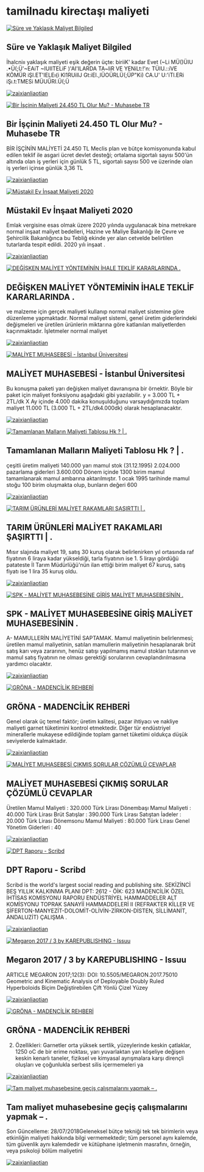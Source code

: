 # tamilnadu kirectaşı maliyeti
<a href="https://mnn.zoosnet.net/LR/Chatpre.aspx?id=MNN94995150&p=https://topgrinding.com/" target="_blank">![Süre ve Yaklaşık Maliyet Bilgiled](https://github.com/technlg/images/blob/main/11.jpg)</a>
## Süre ve Yaklaşık Maliyet Bilgiled
İhalcniıı yaklaşık maliyeti eşik değerin üçte: biriiK' kadar Evet (~Li MÜ()ÜIU .•Ü(;Ü'~EAiT ~IUIITELiF )'AI'ILARDA TA~liR VE YENiLt:!'n: TÜIU.::iVE KÖMÜR iŞI.ET'IELEı{i Kl1RUillJ Gt:iEI.,lÜOÜRLÜ(;ÜP"Ki) CA.U' U:'iTl.ERi iŞı.t:TMESi MÜUÜRI.Ü(;Ü
<a href="https://mnn.zoosnet.net/LR/Chatpre.aspx?id=MNN94995150&p=https://topgrinding.com/" target="_blank"><img src="https://github.com/technlg/images/raw/main/chat11.jpg" alt="zaixianliaotian"/></a><a href="//whatsapp.shibangsoft.com/WhatsApp.php" ><img src="https://github.com/technlg/images/raw/main/chat11.png" alt=""></a>
<a href="https://mnn.zoosnet.net/LR/Chatpre.aspx?id=MNN94995150&p=https://topgrinding.com/" target="_blank">![Bir İşçinin Maliyeti 24.450 TL Olur Mu? - Muhasebe TR](https://github.com/technlg/images/blob/main/40.jpg)</a>
## Bir İşçinin Maliyeti 24.450 TL Olur Mu? - Muhasebe TR
BİR İŞÇİNİN MALİYETİ 24.450 TL Meclis plan ve bütçe komisyonunda kabul edilen teklif ile asgari ücret devlet desteği; ortalama sigortalı sayısı 500'ün altında olan iş yerleri için günlük 5 TL, sigortalı sayısı 500 ve üzerinde olan iş yerleri içinse günlük 3,36 TL
<a href="https://mnn.zoosnet.net/LR/Chatpre.aspx?id=MNN94995150&p=https://topgrinding.com/" target="_blank"><img src="https://github.com/technlg/images/raw/main/chat11.jpg" alt="zaixianliaotian"/></a><a href="//whatsapp.shibangsoft.com/WhatsApp.php" ><img src="https://github.com/technlg/images/raw/main/chat11.png" alt=""></a>
<a href="https://mnn.zoosnet.net/LR/Chatpre.aspx?id=MNN94995150&p=https://topgrinding.com/" target="_blank">![Müstakil Ev İnşaat Maliyeti 2020](https://github.com/technlg/images/blob/main/28.jpg)</a>
## Müstakil Ev İnşaat Maliyeti 2020
Emlak vergisine esas olmak üzere 2020 yılında uygulanacak bina metrekare normal inşaat maliyet bedelleri, Hazine ve Maliye Bakanlığı ile Çevre ve Şehircilik Bakanlığınca bu Tebliğ ekinde yer alan cetvelde belirtilen tutarlarda tespit edildi. 2020 yılı inşaat .
<a href="https://mnn.zoosnet.net/LR/Chatpre.aspx?id=MNN94995150&p=https://topgrinding.com/" target="_blank"><img src="https://github.com/technlg/images/raw/main/chat11.jpg" alt="zaixianliaotian"/></a><a href="//whatsapp.shibangsoft.com/WhatsApp.php" ><img src="https://github.com/technlg/images/raw/main/chat11.png" alt=""></a>
<a href="https://mnn.zoosnet.net/LR/Chatpre.aspx?id=MNN94995150&p=https://topgrinding.com/" target="_blank">![DEĞİŞKEN MALİYET YÖNTEMİNİN İHALE TEKLİF KARARLARINDA .](https://github.com/technlg/images/blob/main/40.jpg)</a>
## DEĞİŞKEN MALİYET YÖNTEMİNİN İHALE TEKLİF KARARLARINDA .
ve malzeme için gerçek maliyeti kullanıp normal maliyet sistemine göre düzenleme yapmaktadır. Normal maliyet sistemi, genel üretim giderlerindeki değişmeleri ve üretilen ürünlerin miktarına göre katlanılan maliyetlerden kaçınmaktadır. İşletmeler normal maliyet
<a href="https://mnn.zoosnet.net/LR/Chatpre.aspx?id=MNN94995150&p=https://topgrinding.com/" target="_blank"><img src="https://github.com/technlg/images/raw/main/chat11.jpg" alt="zaixianliaotian"/></a><a href="//whatsapp.shibangsoft.com/WhatsApp.php" ><img src="https://github.com/technlg/images/raw/main/chat11.png" alt=""></a>
<a href="https://mnn.zoosnet.net/LR/Chatpre.aspx?id=MNN94995150&p=https://topgrinding.com/" target="_blank">![MALİYET MUHASEBESİ - İstanbul Üniversitesi](https://github.com/technlg/images/blob/main/10.jpg)</a>
## MALİYET MUHASEBESİ - İstanbul Üniversitesi
Bu konuşma paketi yarı değişken maliyet davranışına bir örnektir. Böyle bir paket için maliyet fonksiyonu aşağıdaki gibi yazılabilir. y = 3.000 TL + 2TL/dk  X Ay içinde 4.000 dakika konuşulduğunu varsaydığımızda toplam maliyet 11.000 TL (3.000 TL + 2TL/dk4.000dk) olarak hesaplanacaktır.
<a href="https://mnn.zoosnet.net/LR/Chatpre.aspx?id=MNN94995150&p=https://topgrinding.com/" target="_blank"><img src="https://github.com/technlg/images/raw/main/chat11.jpg" alt="zaixianliaotian"/></a><a href="//whatsapp.shibangsoft.com/WhatsApp.php" ><img src="https://github.com/technlg/images/raw/main/chat11.png" alt=""></a>
<a href="https://mnn.zoosnet.net/LR/Chatpre.aspx?id=MNN94995150&p=https://topgrinding.com/" target="_blank">![Tamamlanan Malların Maliyeti Tablosu Hk ? | .](https://github.com/technlg/images/blob/main/64.jpg)</a>
## Tamamlanan Malların Maliyeti Tablosu Hk ? | .
çeşitli üretim maliyeti 140.000 yarı mamul stok (31.12.1995) 2.024.000 pazarlama giderleri 3.600.000 Dönem içinde 1300 birim mamul tamamlanarak mamul ambarına aktarılmıştır. 1 ocak 1995 tarihinde mamul stoğu 100 birim oluşmakta olup, bunların değeri 600 
<a href="https://mnn.zoosnet.net/LR/Chatpre.aspx?id=MNN94995150&p=https://topgrinding.com/" target="_blank"><img src="https://github.com/technlg/images/raw/main/chat11.jpg" alt="zaixianliaotian"/></a><a href="//whatsapp.shibangsoft.com/WhatsApp.php" ><img src="https://github.com/technlg/images/raw/main/chat11.png" alt=""></a>
<a href="https://mnn.zoosnet.net/LR/Chatpre.aspx?id=MNN94995150&p=https://topgrinding.com/" target="_blank">![TARIM ÜRÜNLERİ MALİYET RAKAMLARI ŞAŞIRTTI | .](https://github.com/technlg/images/blob/main/22.jpg)</a>
## TARIM ÜRÜNLERİ MALİYET RAKAMLARI ŞAŞIRTTI | .
Mısır slajında maliyet 19, satış 30 kuruş olarak belirlenirken yıl ortasında raf fiyatının 6 liraya kadar yükseldiği, tarla fiyatının ise 1. 5 lirayı gördüğü patateste İl Tarım Müdürlüğü'nün ilan ettiği birim maliyet 67 kuruş, satış fiyatı ise 1 lira 35 kuruş oldu.
<a href="https://mnn.zoosnet.net/LR/Chatpre.aspx?id=MNN94995150&p=https://topgrinding.com/" target="_blank"><img src="https://github.com/technlg/images/raw/main/chat11.jpg" alt="zaixianliaotian"/></a><a href="//whatsapp.shibangsoft.com/WhatsApp.php" ><img src="https://github.com/technlg/images/raw/main/chat11.png" alt=""></a>
<a href="https://mnn.zoosnet.net/LR/Chatpre.aspx?id=MNN94995150&p=https://topgrinding.com/" target="_blank">![SPK - MALİYET MUHASEBESİNE GİRİŞ MALİYET MUHASEBESİNİN .](https://github.com/technlg/images/blob/main/37.jpg)</a>
## SPK - MALİYET MUHASEBESİNE GİRİŞ MALİYET MUHASEBESİNİN .
A- MAMULLERİN MALİYETİNİ SAPTAMAK. Mamul maliyetinin belirlenmesi; üretilen mamul maliyetinin, satılan mamullerin maliyetinin hesaplanarak brüt satış karı veya zararının, henüz satışı yapılmamış mamul stokları tutarının ve mamul satış fiyatının ne olması gerektiği sorularının cevaplandırılmasına yardımcı olacaktır.
<a href="https://mnn.zoosnet.net/LR/Chatpre.aspx?id=MNN94995150&p=https://topgrinding.com/" target="_blank"><img src="https://github.com/technlg/images/raw/main/chat11.jpg" alt="zaixianliaotian"/></a><a href="//whatsapp.shibangsoft.com/WhatsApp.php" ><img src="https://github.com/technlg/images/raw/main/chat11.png" alt=""></a>
<a href="https://mnn.zoosnet.net/LR/Chatpre.aspx?id=MNN94995150&p=https://topgrinding.com/" target="_blank">![GRÖNA - MADENCİLİK REHBERİ](https://github.com/technlg/images/blob/main/5.jpg)</a>
## GRÖNA - MADENCİLİK REHBERİ
Genel olarak üç temel faktör; üretim kalitesi, pazar ihtiyacı ve nakliye maliyeti garnet tüketimini kontrol etmektedir. Diğer tür endüstriyel minerallerle mukayese edildiğinde toplam garnet tüketimi oldukça düşük seviyelerde kalmaktadır.
<a href="https://mnn.zoosnet.net/LR/Chatpre.aspx?id=MNN94995150&p=https://topgrinding.com/" target="_blank"><img src="https://github.com/technlg/images/raw/main/chat11.jpg" alt="zaixianliaotian"/></a><a href="//whatsapp.shibangsoft.com/WhatsApp.php" ><img src="https://github.com/technlg/images/raw/main/chat11.png" alt=""></a>
<a href="https://mnn.zoosnet.net/LR/Chatpre.aspx?id=MNN94995150&p=https://topgrinding.com/" target="_blank">![MALİYET MUHASEBESİ ÇIKMIŞ SORULAR ÇÖZÜMLÜ CEVAPLAR](https://github.com/technlg/images/blob/main/57.jpg)</a>
## MALİYET MUHASEBESİ ÇIKMIŞ SORULAR ÇÖZÜMLÜ CEVAPLAR
Üretilen Mamul Maliyeti : 320.000 Türk Lirası Dönembaşı Mamul Maliyeti : 40.000 Türk Lirası Brüt Satışlar : 390.000 Türk Lirası Satıştan İadeler : 20.000 Türk Lirası Dönemsonu Mamul Maliyeti : 80.000 Türk Lirası Genel Yönetim Giderleri : 40
<a href="https://mnn.zoosnet.net/LR/Chatpre.aspx?id=MNN94995150&p=https://topgrinding.com/" target="_blank"><img src="https://github.com/technlg/images/raw/main/chat11.jpg" alt="zaixianliaotian"/></a><a href="//whatsapp.shibangsoft.com/WhatsApp.php" ><img src="https://github.com/technlg/images/raw/main/chat11.png" alt=""></a>
<a href="https://mnn.zoosnet.net/LR/Chatpre.aspx?id=MNN94995150&p=https://topgrinding.com/" target="_blank">![DPT Raporu - Scribd](https://github.com/technlg/images/blob/main/63.jpg)</a>
## DPT Raporu - Scribd
Scribd is the world's largest social reading and publishing site. SEKİZİNCİ BEŞ YILLIK KALKINMA PLANI DPT: 2612 - ÖİK: 623 MADENCİLİK ÖZEL İHTİSAS KOMİSYONU RAPORU ENDÜSTRİYEL HAMMADDELER ALT KOMİSYONU TOPRAK SANAYİİ HAMMADDELERİ II (REFRAKTER KİLLER VE ŞİFERTON-MANYEZİT-DOLOMİT-OLİVİN-ZİRKON-DİSTEN, SİLLİMANİT, ANDALUZİT) ÇALIŞMA .
<a href="https://mnn.zoosnet.net/LR/Chatpre.aspx?id=MNN94995150&p=https://topgrinding.com/" target="_blank"><img src="https://github.com/technlg/images/raw/main/chat11.jpg" alt="zaixianliaotian"/></a><a href="//whatsapp.shibangsoft.com/WhatsApp.php" ><img src="https://github.com/technlg/images/raw/main/chat11.png" alt=""></a>
<a href="https://mnn.zoosnet.net/LR/Chatpre.aspx?id=MNN94995150&p=https://topgrinding.com/" target="_blank">![Megaron 2017 / 3 by KAREPUBLISHING - Issuu](https://github.com/technlg/images/blob/main/45.jpg)</a>
## Megaron 2017 / 3 by KAREPUBLISHING - Issuu
ARTICLE MEGARON 2017;12(3): DOI: 10.5505/MEGARON.2017.75010 Geometric and Kinematic Analysis of Deployable Doubly Ruled Hyperboloids Biçim Değiştirebilen Çift Yönlü Çizel Yüzey 
<a href="https://mnn.zoosnet.net/LR/Chatpre.aspx?id=MNN94995150&p=https://topgrinding.com/" target="_blank"><img src="https://github.com/technlg/images/raw/main/chat11.jpg" alt="zaixianliaotian"/></a><a href="//whatsapp.shibangsoft.com/WhatsApp.php" ><img src="https://github.com/technlg/images/raw/main/chat11.png" alt=""></a>
<a href="https://mnn.zoosnet.net/LR/Chatpre.aspx?id=MNN94995150&p=https://topgrinding.com/" target="_blank">![GRÖNA - MADENCİLİK REHBERİ](https://github.com/technlg/images/blob/main/16.jpg)</a>
## GRÖNA - MADENCİLİK REHBERİ
2. Özellikleri: Garnetler orta yüksek sertlik, yüzeylerinde keskin çatlaklar, 1250 oC de bir erime noktası, yarı yuvarlaktan yarı köşeliye değişen keskin kenarlı taneler, fiziksel ve kimyasal ayrışmalara karşı dirençli oluşları ve çoğunlukla serbest silis içermemeleri ya 
<a href="https://mnn.zoosnet.net/LR/Chatpre.aspx?id=MNN94995150&p=https://topgrinding.com/" target="_blank"><img src="https://github.com/technlg/images/raw/main/chat11.jpg" alt="zaixianliaotian"/></a><a href="//whatsapp.shibangsoft.com/WhatsApp.php" ><img src="https://github.com/technlg/images/raw/main/chat11.png" alt=""></a>
<a href="https://mnn.zoosnet.net/LR/Chatpre.aspx?id=MNN94995150&p=https://topgrinding.com/" target="_blank">![Tam maliyet muhasebesine geçiş çalışmalarını yapmak – .](https://github.com/technlg/images/blob/main/66.jpg)</a>
## Tam maliyet muhasebesine geçiş çalışmalarını yapmak – .
Son Güncelleme: 28/07/2018Geleneksel bütçe tekniği tek tek birimlerin veya etkinliğin maliyeti hakkında bilgi vermemektedir; tüm personel aynı kalemde, tüm güvenlik aynı kalemdedir ve kütüphane işletmenin masrafını, örneğin, veya psikoloji bölüm maliyetini 
<a href="https://mnn.zoosnet.net/LR/Chatpre.aspx?id=MNN94995150&p=https://topgrinding.com/" target="_blank"><img src="https://github.com/technlg/images/raw/main/chat11.jpg" alt="zaixianliaotian"/></a><a href="//whatsapp.shibangsoft.com/WhatsApp.php" ><img src="https://github.com/technlg/images/raw/main/chat11.png" alt=""></a>
